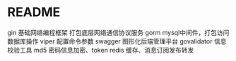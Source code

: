 # README

gin 基础网络编程框架 打包底层网络通信协议服务
gorm mysql中间件，打包访问数据库操作
viper 配置命令参数
swagger 图形化后端管理平台
govalidator 信息校验工具
md5 密码信息加密、token
redis 缓存、消息订阅发布转发
